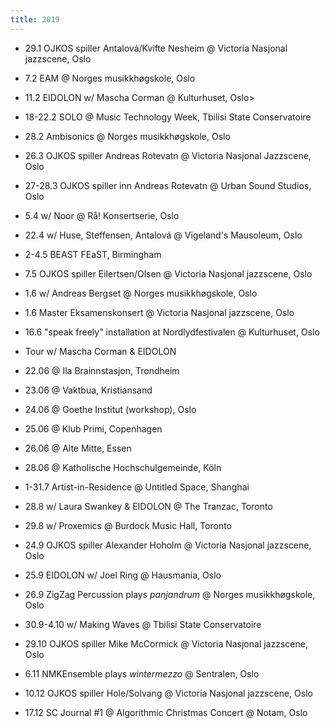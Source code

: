 ```yaml
---
title: 2019
---
```

- 29.1 OJKOS spiller Antalová/Kvifte Nesheim @ Victoria Nasjonal jazzscene, Oslo
- 7.2 EAM @ Norges musikkhøgskole, Oslo
- 11.2 EIDOLON w/ Mascha Corman @ Kulturhuset, Oslo>
- 18-22.2 SOLO @ Music Technology Week, Tbilisi State Conservatoire
- 28.2 Ambisonics @ Norges musikkhøgskole, Oslo
- 26.3 OJKOS spiller Andreas Rotevatn @ Victoria Nasjonal Jazzscene, Oslo
- 27-28.3 OJKOS spiller inn Andreas Rotevatn @ Urban Sound Studios, Oslo
- 5.4 w/ Noor @ Rå! Konsertserie, Oslo
- 22.4 w/ Huse, Steffensen, Antalová @ Vigeland's Mausoleum, Oslo
- 2-4.5 BEAST FEaST, Birmingham
- 7.5 OJKOS spiller Eilertsen/Olsen @ Victoria Nasjonal jazzscene, Oslo
- 1.6 w/ Andreas Bergset @ Norges musikkhøgskole, Oslo
- 1.6 Master Eksamenskonsert @ Victoria Nasjonal jazzscene, Oslo
- 16.6 "speak freely" installation at Nordlydfestivalen @ Kulturhuset, Oslo
 
- Tour w/ Mascha Corman & EIDOLON
- 22.06 @ Ila Brainnstasjon, Trondheim
- 23.06 @ Vaktbua, Kristiansand
- 24.06 @ Goethe Institut (workshop), Oslo
- 25.06 @ Klub Primi, Copenhagen
- 26.06 @ Alte Mitte, Essen
- 28.06 @ Katholische Hochschulgemeinde, Köln
 
- 1-31.7 Artist-in-Residence @ Untitled Space, Shanghai
- 28.8 w/ Laura Swankey & EIDOLON @ The Tranzac, Toronto
- 29.8 w/ Proxemics @ Burdock Music Hall, Toronto
- 24.9 OJKOS spiller Alexander Hoholm @ Victoria Nasjonal jazzscene, Oslo
- 25.9 EIDOLON w/ Joel Ring @ Hausmania, Oslo
- 26.9 ZigZag Percussion plays _panjandrum_ @ Norges musikkhøgskole, Oslo
- 30.9-4.10 w/ Making Waves @ Tbilisi State Conservatoire
- 29.10 OJKOS spiller Mike McCormick @ Victoria Nasjonal jazzscene, Oslo 
- 6.11 NMKEnsemble plays _wintermezzo_ @ Sentralen, Oslo
- 10.12 OJKOS spiller Hole/Solvang @ Victoria Nasjonal jazzscene, Oslo
- 17.12 SC Journal #1 @ Algorithmic Christmas Concert @ Notam, Oslo
